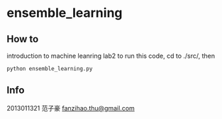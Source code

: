 # ensemble_learning

## How to
introduction to machine leanring lab2
to run this code, cd to ./src/, then

    python ensemble_learning.py

## Info
2013011321 范子豪 fanzihao.thu@gmail.com